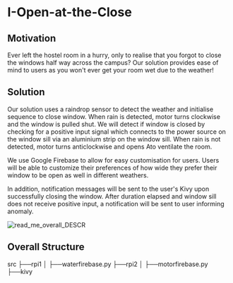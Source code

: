 # I-Open-at-the-Close

## Motivation
Ever left the hostel room in a hurry, only to realise that you forgot to close the windows half way across the campus? Our solution provides ease of mind to users as you won't ever get your room wet due to the weather!

## Solution
Our solution uses a raindrop sensor to detect the weather and initialise sequence to close window. When rain is detected, motor turns clockwise and the window is pulled shut. We will detect if window is closed by checking for a positive input signal which connects to the power source on the window sill via an aluminium strip on the window sill. When rain is not detected, motor turns anticlockwise and opens Ato ventilate the room.

We use Google Firebase to allow for easy customisation for users. Users will be able to customize their preferences of how wide they prefer their window to be open as well in different weathers.

In addition, notification messages will be sent to the user's Kivy upon successfully closing the window. After duration elapsed and window sill does not receive positive input, a notification will be sent to user informing anomaly. 

![read_me_overall_DESCR](https://github.com/shiyingt/I-Open-at-the-Close/blob/master/images/Screenshot%20from%202019-04-10%2022-33-46.png)


## Overall Structure
src
├──rpi1
│   ├──waterfirebase.py
├──rpi2
│   ├──motorfirebase.py
├──kivy
